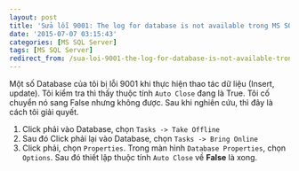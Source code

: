 ```yaml
---
layout: post
title: 'Sửa lỗi 9001: The log for database is not available trong MS SQL Server'
date: '2015-07-07 03:15:43'
categories: [MS SQL Server]
tags: [MS SQL Server]
redirect_from: /sua-loi-9001-the-log-for-database-is-not-available-trong-ms-sql-server/
---
```



Một số Database của tôi bị lỗi 9001 khi thực hiện thao tác dữ liệu (Insert, update). Tôi kiểm tra thì thấy thuộc tính `Auto Close` đang là True. Tôi cố chuyển nó sang False nhưng không được. Sau khi nghiên cứu, thì đây là cách tôi giải quyết.

1. Click phải vào Database, chọn `Tasks -> Take Offline`
2. Sau đó Click phải lại vào Database, chọn `Tasks -> Bring Online`
3. Click phải, chọn `Properties`. Trong màn hình `Database Properties`, chọn `Options`. Sau đó thiết lập thuộc tính `Auto Close` về **False** là xong.